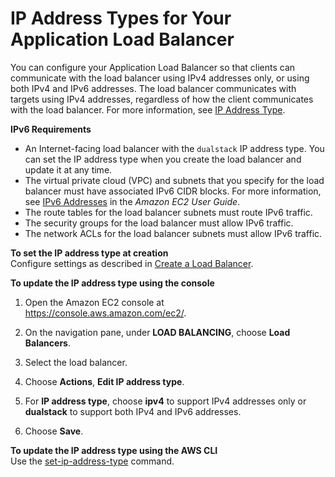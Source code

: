 # IP Address Types for Your Application Load Balancer<a name="load-balancer-ip-address-type"></a>

You can configure your Application Load Balancer so that clients can communicate with the load balancer using IPv4 addresses only, or using both IPv4 and IPv6 addresses\. The load balancer communicates with targets using IPv4 addresses, regardless of how the client communicates with the load balancer\. For more information, see [IP Address Type](application-load-balancers.md#ip-address-type)\.

**IPv6 Requirements**
+ An Internet\-facing load balancer with the `dualstack` IP address type\. You can set the IP address type when you create the load balancer and update it at any time\.
+ The virtual private cloud \(VPC\) and subnets that you specify for the load balancer must have associated IPv6 CIDR blocks\. For more information, see [IPv6 Addresses](https://docs.aws.amazon.com/AWSEC2/latest/UserGuide/using-instance-addressing.html#ipv6-addressing) in the *Amazon EC2 User Guide*\.
+ The route tables for the load balancer subnets must route IPv6 traffic\.
+ The security groups for the load balancer must allow IPv6 traffic\.
+ The network ACLs for the load balancer subnets must allow IPv6 traffic\.

**To set the IP address type at creation**  
Configure settings as described in [Create a Load Balancer](create-application-load-balancer.md#configure-load-balancer)\.

**To update the IP address type using the console**

1. Open the Amazon EC2 console at [https://console\.aws\.amazon\.com/ec2/](https://console.aws.amazon.com/ec2/)\.

1. On the navigation pane, under **LOAD BALANCING**, choose **Load Balancers**\.

1. Select the load balancer\.

1. Choose **Actions**, **Edit IP address type**\.

1. For **IP address type**, choose **ipv4** to support IPv4 addresses only or **dualstack** to support both IPv4 and IPv6 addresses\.

1. Choose **Save**\.

**To update the IP address type using the AWS CLI**  
Use the [set\-ip\-address\-type](https://docs.aws.amazon.com/cli/latest/reference/elbv2/set-ip-address-type.html) command\.